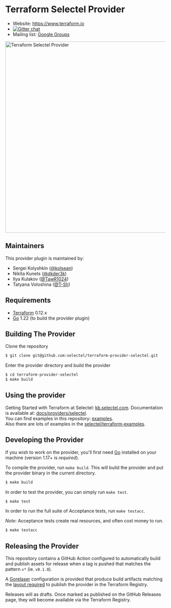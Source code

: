 Terraform Selectel Provider
=========================

- Website: https://www.terraform.io
- [![Gitter chat](https://badges.gitter.im/hashicorp-terraform/Lobby.png)](https://gitter.im/hashicorp-terraform/Lobby)
- Mailing list: [Google Groups](http://groups.google.com/group/terraform-tool)

<img alt="Terraform Selectel Provider" src="https://selectel.ru/blog/wp-content/uploads/2019/03/PR-9299_Terraform_555x278_blog_preview@2x.png" width="600px">

Maintainers
-----------

This provider plugin is maintained by:

* Sergei Kolyshkin ([@kolsean](https://github.com/kolsean))
* Nikita Kunets ([@dkder3k](https://github.com/dkder3k))
* Ilya Kulakov ([@TawR1024](https://github.com/TawR1024))
* Tatyana Voloshina ([@T-Sh](https://github.com/T-Sh))

Requirements
------------

-	[Terraform](https://www.terraform.io/downloads.html) 0.12.x
-	[Go](https://golang.org/doc/install) 1.22 (to build the provider plugin)

Building The Provider
---------------------

Clone the repository

```sh
$ git clone git@github.com:selectel/terraform-provider-selectel.git
```

Enter the provider directory and build the provider

```sh
$ cd terraform-provider-selectel
$ make build
```

Using the provider
----------------------

Getting Started with Terraform at Selectel: [kb.selectel.com](https://kb.selectel.com/docs/selectel-cloud-platform/main-services/instructions/how_to_use_terraform/).
Documentation is available at: [docs/providers/selectel](https://www.terraform.io/docs/providers/selectel/index.html).  
You can find examples in this repository: [examples](https://github.com/terraform-providers/terraform-provider-selectel/tree/master/examples).  
Also there are lots of examples in the [selectel/terraform-examples](https://github.com/selectel/terraform-examples).

Developing the Provider
---------------------------

If you wish to work on the provider, you'll first need [Go](https://golang.org) installed on your machine (version 1.17+ is *required*).

To compile the provider, run `make build`. This will build the provider and put the provider binary in the current directory.

```sh
$ make build
```

In order to test the provider, you can simply run `make test`.

```sh
$ make test
```

In order to run the full suite of Acceptance tests, run `make testacc`.

*Note:* Acceptance tests create real resources, and often cost money to run.

```sh
$ make testacc
```

Releasing the Provider
----------------------

This repository contains a GitHub Action configured to automatically build and
publish assets for release when a tag is pushed that matches the pattern `v*`
(ie. `v0.1.0`).

A [Gorelaser](https://goreleaser.com/) configuration is provided that produce
build artifacts matching the [layout required](https://www.terraform.io/docs/registry/providers/publishing.html#manually-preparing-a-release)
to publish the provider in the Terraform Registry.

Releases will as drafts. Once marked as published on the GitHub Releases page,
they will become available via the Terraform Registry.
